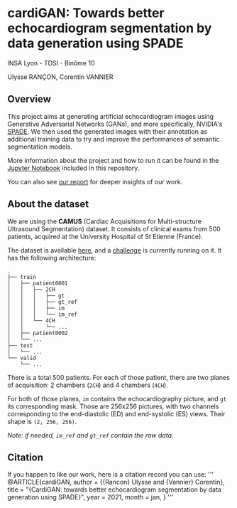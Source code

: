 # cardiGAN: Towards better echocardiogram segmentation by data generation using SPADE

INSA Lyon - TDSI - Binôme 10

Ulysse RANÇON, Corentin VANNIER


## Overview

This project aims at generating artificial echocardiogram images using Generative Adversarial Networks (GANs), and more specifically, NVIDIA's [SPADE](https://arxiv.org/abs/1903.07291).
We then used the generated images with their annotation as additional training data to try and improve the performances of semantic segmentation models.

More information about the project and how to run it can be found in the [Jupyter Notebook](https://github.com/urancon/cardiGAN/blob/master/cardiGAN.ipynb) included in this repository.

You can also see [our report](https://github.com/urancon/cardiGAN/blob/master/cardiGAN.pdf) for deeper insights of our work.


## About the dataset

We are using the **CAMUS** (Cardiac Acquisitions for Multi-structure Ultrasound Segmentation) dataset.
It consists of clinical exams from 500 patients, acquired at the University Hospital of St Etienne (France).

The dataset is available [here](https://www.creatis.insa-lyon.fr/Challenge/camus/databases.html), and a [challenge](http://camus.creatis.insa-lyon.fr/challenge/#challenges) is currently running on it. It has the following architecture:

```
.
├── train
│   ├── patient0001
│   │   ├── 2CH
│   │   │   ├── gt
│   │   │   ├── gt_ref
│   │   │   ├── im
│   │   │   └── im_ref
│   │   └── 4CH
│   │       └── ...
│   ├── patient0002
│   └── ...
├── test
│   └── ...
└── valid
    └── ...
```

There is a total 500 patients. For each of those patient, there are two planes of acquisition: 2 chambers (`2CH`) and 4 chambers (`4CH`).

For both of those planes, `im` contains the echocardiography picture, and `gt` its corresponding mask. Those are 256x256 pictures, with two channels corresponding to the end-diastolic (ED) and end-systolic (ES) views. Their shape is `(2, 256, 256)`. 

*Note: if needed, `im_ref` and `gt_ref` contain the raw data.*


## Citation

If you happen to like our work, here is a citation record you can use:
'''
@ARTICLE{cardiGAN,
       author = {{Rancon} Ulysse and {Vannier} Corentin},
        title = "{CardiGAN: towards better echocardiogram segmentation by data generation using SPADE}",
         year = 2021,
        month = jan,
}
'''

